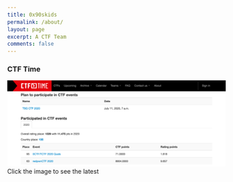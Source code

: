 ```yaml
---
title: 0x90skids
permalink: /about/
layout: page
excerpt: A CTF Team
comments: false
---
```


<h3>CTF Time
    <a href="https://ctftime.org/team/125894">
        <i class="fa fa-external-link-square"></i>
    </a>
</h3>

<div class="row mt-3">
    <div class="col-sm mt-3 mt-md-0">
        <a href="https://ctftime.org/team/125894">
            <img class="img-fluid rounded z-depth-1" src="/assets/img/ctftime.png">
        </a>
            <figcaption>Click the image to see the latest</figcaption>
    </div>
</div>
